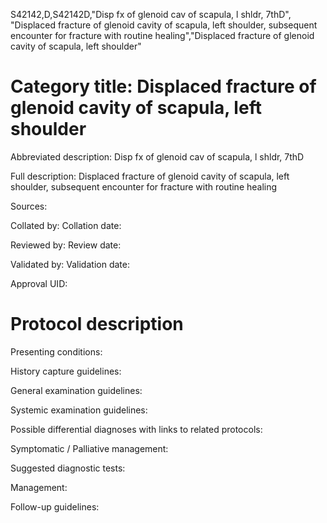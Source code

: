 S42142,D,S42142D,"Disp fx of glenoid cav of scapula, l shldr, 7thD", "Displaced fracture of glenoid cavity of scapula, left shoulder, subsequent encounter for fracture with routine healing","Displaced fracture of glenoid cavity of scapula, left shoulder"
# Category title: Displaced fracture of glenoid cavity of scapula, left shoulder

Abbreviated description: Disp fx of glenoid cav of scapula, l shldr, 7thD

Full description: Displaced fracture of glenoid cavity of scapula, left shoulder, subsequent encounter for fracture with routine healing

Sources:

Collated by:
Collation date:

Reviewed by:
Review date:

Validated by:
Validation date:

Approval UID:

# Protocol description

Presenting conditions:

History capture guidelines:

General examination guidelines:

Systemic examination guidelines:

Possible differential diagnoses with links to related protocols:

Symptomatic / Palliative management:

Suggested diagnostic tests:

Management:

Follow-up guidelines:
